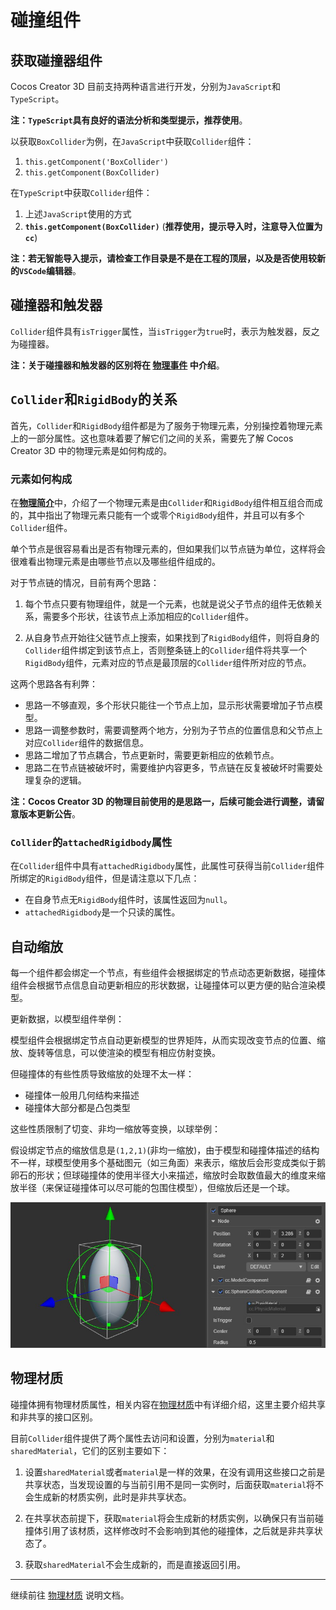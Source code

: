 # 碰撞组件

## 获取碰撞器组件

Cocos Creator 3D 目前支持两种语言进行开发，分别为`JavaScript`和`TypeScript`。

**注：`TypeScript`具有良好的语法分析和类型提示，推荐使用**。

以获取`BoxCollider`为例，在`JavaScript`中获取`Collider`组件：

1. `this.getComponent('BoxCollider')`
2. `this.getComponent(BoxCollider)`

在`TypeScript`中获取`Collider`组件：

1. 上述`JavaScript`使用的方式
2. **`this.getComponent(BoxCollider)`** (**推荐使用，提示导入时，注意导入位置为`cc`**)

**注：若无智能导入提示，请检查工作目录是不是在工程的顶层，以及是否使用较新的`VSCode`编辑器**。

## 碰撞器和触发器

`Collider`组件具有`isTrigger`属性，当`isTrigger`为`true`时，表示为触发器，反之为碰撞器。

**注：关于碰撞器和触发器的区别将在 [物理事件](physics-event.md) 中介绍**。

## `Collider`和`RigidBody`的关系

首先，`Collider`和`RigidBody`组件都是为了服务于物理元素，分别操控着物理元素上的一部分属性。这也意味着要了解它们之间的关系，需要先了解 Cocos Creator 3D 中的物理元素是如何构成的。

### 元素如何构成

在[**物理简介**](physics.md)中，介绍了一个物理元素是由`Collider`和`RigidBody`组件相互组合而成的，其中指出了物理元素只能有一个或零个`RigidBody`组件，并且可以有多个`Collider`组件。

单个节点是很容易看出是否有物理元素的，但如果我们以节点链为单位，这样将会很难看出物理元素是由哪些节点以及哪些组件组成的。

对于节点链的情况，目前有两个思路：

1. 每个节点只要有物理组件，就是一个元素，也就是说父子节点的组件无依赖关系，需要多个形状，往该节点上添加相应的`Collider`组件。

2. 从自身节点开始往父链节点上搜索，如果找到了`RigidBody`组件，则将自身的`Collider`组件绑定到该节点上，否则整条链上的`Collider`组件将共享一个`RigidBody`组件，元素对应的节点是最顶层的`Collider`组件所对应的节点。

这两个思路各有利弊：

- 思路一不够直观，多个形状只能往一个节点上加，显示形状需要增加子节点模型。
- 思路一调整参数时，需要调整两个地方，分别为子节点的位置信息和父节点上对应`Collider`组件的数据信息。
- 思路二增加了节点耦合，节点更新时，需要更新相应的依赖节点。
- 思路二在节点链被破坏时，需要维护内容更多，节点链在反复被破坏时需要处理复杂的逻辑。

**注：Cocos Creator 3D 的物理目前使用的是思路一，后续可能会进行调整，请留意版本更新公告**。

### `Collider`的`attachedRigidbody`属性

在`Collider`组件中具有`attachedRigidbody`属性，此属性可获得当前`Collider`组件所绑定的`RigidBody`组件，但是请注意以下几点：

- 在自身节点无`RigidBody`组件时，该属性返回为`null`。
- `attachedRigidbody`是一个只读的属性。

## 自动缩放

每一个组件都会绑定一个节点，有些组件会根据绑定的节点动态更新数据，碰撞体组件会根据节点信息自动更新相应的形状数据，让碰撞体可以更方便的贴合渲染模型。

更新数据，以模型组件举例：

模型组件会根据绑定节点自动更新模型的世界矩阵，从而实现改变节点的位置、缩放、旋转等信息，可以使渲染的模型有相应仿射变换。

但碰撞体的有些性质导致缩放的处理不太一样：

- 碰撞体一般用几何结构来描述
- 碰撞体大部分都是凸包类型

这些性质限制了切变、非均一缩放等变换，以球举例：

假设绑定节点的缩放信息是`(1,2,1)`(非均一缩放)，由于模型和碰撞体描述的结构不一样，球模型使用多个基础图元（如三角面）来表示，缩放后会形变成类似于鹅卵石的形状；但球碰撞体的使用半径大小来描述，缩放时会取数值最大的维度来缩放半径（来保证碰撞体可以尽可能的包围住模型），但缩放后还是一个球。

![非均一缩放球](img/collider-non-uniform-scale.jpg)

## 物理材质

碰撞体拥有物理材质属性，相关内容在[物理材质](physics-material.md)中有详细介绍，这里主要介绍共享和非共享的接口区别。

目前`Collider`组件提供了两个属性去访问和设置，分别为`material`和`sharedMaterial`，它们的区别主要如下：

1. 设置`sharedMaterial`或者`material`是一样的效果，在没有调用这些接口之前是共享状态，当发现设置的与当前引用不是同一实例时，后面获取`material`将不会生成新的材质实例，此时是非共享状态。

2. 在共享状态前提下，获取`material`将会生成新的材质实例，以确保只有当前碰撞体引用了该材质，这样修改时不会影响到其他的碰撞体，之后就是非共享状态了。

3. 获取`sharedMaterial`不会生成新的，而是直接返回引用。

---

继续前往 [物理材质](physics-material.md) 说明文档。
